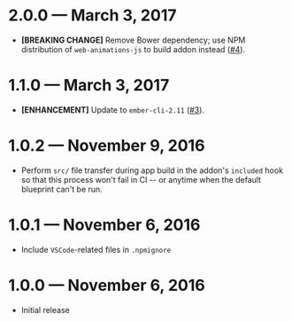 # 2.0.0 &mdash; March 3, 2017

- **[BREAKING CHANGE]** Remove Bower dependency; use NPM distribution of `web-animations-js` to build addon instead ([#4](https://github.com/BrianSipple/ember-web-animations-next-polyfill/pull/4)).


# 1.1.0 &mdash; March 3, 2017

- **[ENHANCEMENT]** Update to `ember-cli-2.11` ([#3](https://github.com/BrianSipple/ember-web-animations-next-polyfill/pull/3)).


# 1.0.2 &mdash; November 9, 2016

- Perform `src/` file transfer during app build in the addon's `included` hook
so that this process won't fail in CI -- or anytime when the default blueprint can't
be run.


# 1.0.1 &mdash; November 6, 2016

- Include `VSCode`-related files in `.npmignore`


# 1.0.0 &mdash; November 6, 2016

- Initial release
